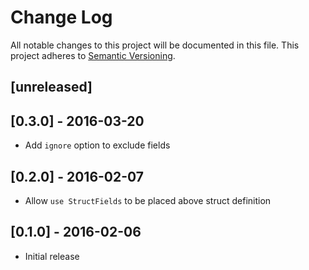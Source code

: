 # Change Log
All notable changes to this project will be documented in this file.
This project adheres to [Semantic Versioning](http://semver.org/).

## [unreleased]

## [0.3.0] - 2016-03-20
- Add `ignore` option to exclude fields

## [0.2.0] - 2016-02-07
- Allow `use StructFields` to be placed above struct definition

## [0.1.0] - 2016-02-06
- Initial release

